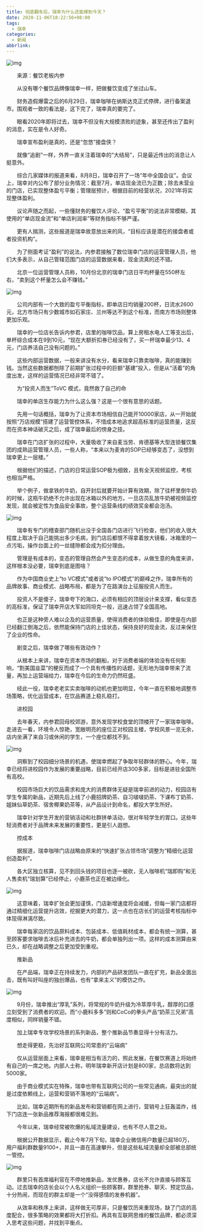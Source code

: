```yaml
---
title: 彻底翻车后，瑞幸为什么还能撑到今天？
date: 2020-11-06T18:22:56+08:00
tags:
  - 瑞幸
categories:
  - 新闻
abbrlink:
---
```


![img](https://cdn.jsdelivr.net/gh/yakeing/Documentation@main/Hexo/images/13ed-kcieywa3485267.png)

　　来源：餐饮老板内参

　　从没有哪个餐饮品牌像瑞幸一样，把做餐饮变成了坐过山车。

　　财务造假爆雷之后的6月29日，瑞幸咖啡在纳斯达克正式停牌，进行备案退市。围观者一致的看法是，这下完了，瑞幸真的要完了。

　　眼看2020年即将过去，瑞幸不但没有大规模溃败的迹象，甚至还传出了盈利的消息，实在是令人好奇。

　　瑞幸宣布盈利是真的，还是“忽悠”接盘侠？

　　就像“追剧”一样，外界一直关注着瑞幸的“大结局”，只是最近传出的消息让人挺意外。

　　综合几家媒体的报道来看，8月8日，瑞幸召开了一场“年中全国会议”。会议上，瑞幸对内公布了部分业务情况：截至7月，单店现金流已为正数；除去未营业的门店，已实现整体盈亏平衡；管理层预计，根据目前的经营状况，2021年将实现整体盈利。

　　议论声随之而起，一些懂财务的餐饮人评论，“盈亏平衡”的说法非常模糊，其使用的“单店现金流”和“单店利润率”等财务指标不够严谨。

　　更有人揣测，这些报道是瑞幸故意放出来的风，“目标应该是潜在的接盘者或者投资机构”。

　　为了侧面考证“盈利”的说法，内参君接触了数位瑞幸门店的运营管理人员，他们大多表示，从自己管辖范围门店的运营数据来看，现金流真的还不错。

　　北京一位运营管理人员称，10月份北京的瑞幸门店日平均杯量在550杯左右，“卖到这个杯量怎么会不赚钱。”

![img](https://cdn.jsdelivr.net/gh/yakeing/Documentation@main/Hexo/images/c5e7-kcieywa3485390.jpg)

　　公司内部有一个大致的盈亏平衡指标，即单店日均销量200杯，日流水2600元，北方市场只有少数城市如石家庄、兰州等达不到这个标准，而南方市场则整体更加乐观。

　　瑞幸的一位店长告诉内参君，店里的咖啡饮品，算上房租水电人工等支出后，单杯综合成本在9到10元，“现在大额折扣券已经没有了，买一杯瑞幸最少13、4元，门店养活自己没有问题的。”

　　这些内部运营数据，一般来讲没有水分，看来瑞幸只靠卖咖啡，真的能赚到钱。当然这些数据都刨除了前期扩张过程中的巨额“基建”投入，但是从“活着”的角度出发，这样的运营情况已经非常不错了。

　　为“投资人而生”ToVC 模式，竟然救了自己的命

　　瑞幸的单店生存能力为什么这么强？这是一个很有意思的话题。

　　先用一句话概括，瑞幸为了让资本市场相信自己能开10000家店，从一开始就按照“万店规模”搭建了运营管控体系，不惜成本地追求超高标准的运营质量，这反而在资本神话破灭之后，成了瑞幸最后的傍身之技。

　　瑞幸在门店扩张的过程中，大量吸收了来自麦当劳、肯德基等大型连锁餐饮集团的成熟运营管理人员，一些人称，“本来以为麦肯的SOP已经够变态了，没想到瑞幸更上一层楼。”

　　根据他们的描述，门店的日常运营SOP极为细致，且有全天视频监控，考核也相当严格。

　　举个例子，做拿铁的牛奶，自开封后就要开始计算有效期，除了往杯里倒牛奶的时候，这瓶牛奶绝不允许出现在冰箱以外的地方。一旦店员乱放牛奶被视频监控发现，就会被定性为食品安全事故，整个运营条线的绩效奖金都会泡汤。

![img](https://cdn.jsdelivr.net/gh/yakeing/Documentation@main/Hexo/images/326e-kcieywa3485678.jpg)

　　瑞幸有专门的稽查部门随机出没于全国各门店进行飞行检查，他们的收入很大程度上取决于自己能挑出多少毛病，到门店后都恨不得拿着放大镜看，冰箱里的一点污垢，操作台面上的一丝缝隙都会成为扣分理由。

　　管理是有成本的，变态的管理自然会产生变态的成本，从做生意的角度来讲，这样根本没必要，瑞幸到底是图啥？

　　作为中国商业史上“to VC模式”或者说“to IPO模式”的巅峰之作，瑞幸所有的品牌故事、商业模式、战略布局，都是为了在路演台上征服投资人而生。

　　投资人不是傻子，瑞幸夸下的海口，必须有相应的顶层设计来支撑，看似变态的高标准，保证了瑞幸开店大军如同坦克一般，迅速占领了全国高地。

　　也正是这种旁人难以企及的运营质量，使得消费者的体验极佳，即使是在内部已经翻江倒海之后，依然能保持门店的上佳状态，保持良好的现金流，反过来保住了企业的性命。

　　剧变之后，瑞幸做了哪些有效动作？

　　从根本上来讲，瑞幸在资本市场的翻船，对于消费者端的体验没有任何影响，“割美国韭菜”的梗反而成了一个具有传播性的话题，无形地为瑞幸带来了流量，再加上运营端给力，瑞幸在今后的生命力仍然旺盛。

　　经此一役，瑞幸老老实实卖咖啡的动机也更加明显，今年一直在积极地调整市场策略，优化运营成本，在饮品赛道上稳扎稳打。

　　进校园

　　去年春天，内参君回母校郊游，意外发现学校食堂的顶楼开了一家瑞幸咖啡。走进去一看，环境令人惊艳，宽敞明亮的座位正对校园主楼，学校风景一览无余，店内坐满了来自习或休闲的学生，一个座位都找不到。

![img](https://cdn.jsdelivr.net/gh/yakeing/Documentation@main/Hexo/images/a3ea-kcieywa3485808.jpg)

　　洞察到了校园细分场景的机遇，使瑞幸燃起了争取年轻群体的野心。今年，瑞幸已经将进校园作为发展的重要战略，目前已经开店300多家，目标是进驻全国所有高校。

　　校园市场巨大的饮品需求和庞大的消费群体无疑是瑞幸前进的动力，校园店有学生专属的新品，近期先后上线了小鹿招牌奶茶、自习啵啵奶茶、下课布丁奶茶、姐妹仙草奶茶、宿舍椰果奶茶等，从产品设计到命名，都投大学生所好。

　　瑞幸针对学生开发的营销活动和社群拼单活动，很对年轻学生的胃口。这些年轻消费者对于品牌未来发展的重要性，更是引人遐想。

　　控成本

　　据报道，瑞幸咖啡门店战略由原来的“快速扩张占领市场”调整为“精细化运营创造盈利”。

　　各大区独立核算，见不到回头钱的项目也逐一被砍，无人咖啡机“瑞即购”和无人售卖机“瑞划算”已经停止，小鹿茶也正在被边缘化。

![img](https://cdn.jsdelivr.net/gh/yakeing/Documentation@main/Hexo/images/e8bd-kcieywa3485875.png)

　　这意味着，瑞幸扩张会更加谨慎，门店新增速度将会减缓，但每一家门店都将通过精细化运营提升店效，挖掘更大的潜力，这一点也在店长们的运营考核指标中体现得淋漓尽致。

　　瑞幸每家店的饮品原料成本、包装成本、低值耗材成本，都会有统一测算，甚至顾客要求咖啡去冰后补充进去的牛奶，都会单独列出一项。这样的成本测算由来已久，却在战略调整之后更加受到重视。

　　推新品

　　在产品端，瑞幸正在持续发力，内部的产品研发团队一直在扩充，新品全面出击，既有叫好叫座的独创爆品，也有“拿来主义”的模仿之作。

![img](https://cdn.jsdelivr.net/gh/yakeing/Documentation@main/Hexo/images/fecf-kcieywa3486019.png)

　　9月份，瑞幸推出“厚乳”系列，将常规的牛奶升级为冷萃厚牛乳，醇厚的口感立刻受到了消费者的欢迎。而“小鹿料多多”则和CoCo的拳头产品“奶茶三兄弟”高度相似，同样销量不错。

　　加上瑞幸专攻学校场景的系列新品，整个推新品节奏显得十分有活力。

　　想走得更稳，先治好互联网公司常患的“云端病”

　　仅从运营层面上来看，瑞幸是相当有活力的，照此发展，在餐饮赛道上将始终有自己的一席之地。内部人士称，明年瑞幸新开店计划是800家，总店数将达到5000家。

　　由于商业模式实在特殊，瑞幸也带有互联网公司的一些常见通病，最突出的就是过度依赖线上，运营和营销不落地的“云端病”。

　　比如，瑞幸近期所有的新品发布和营销都在网上进行，营销号上狂轰滥炸，线下门店连一张新品推荐海报都很难见到。

　　今年以来，瑞幸经常被吹爆的私域流量建设，也有不尽人意之处。

　　根据公开数据显示，截止今年7月下旬，瑞幸企业微信用户数量已超180万，用户福利群数量9100+，并且一直在高速攀升，但是这些私域流量却全部被总部统一管控。

![img](https://cdn.jsdelivr.net/gh/yakeing/Documentation@main/Hexo/images/a513-kcieywa3486272.jpg)

　　群里只有首席福利官在不停地推新品，发优惠券，店长不允许直接与顾客互动。过去瑞幸的店长会以个人名义组织一些顾客群，群里抢券、聊天、预定饮品，十分热闹，而现在的群主却是一个“没得感情的发券机器”。

　　从效率和秩序上来讲，这样做无可厚非，只是餐饮历来重现场，缺了门店的高度配合，很多策略的效果都将大打折扣。再具有互联网思维的餐饮品牌，都必须深入思考这些问题，并找到平衡点。